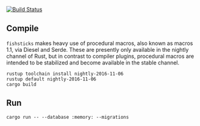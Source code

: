 [![Build Status](https://travis-ci.org/revolverhuset/fishsticks.svg?branch=master)](https://travis-ci.org/revolverhuset/fishsticks)

Compile
-------
`fishsticks` makes heavy use of procedural macros, also known as macros 1.1,
via Diesel and Serde. These are presently only available in the nightly
channel of Rust, but in contrast to compiler plugins, procedural macros are
intended to be stabilized and become available in the stable channel.

    rustup toolchain install nightly-2016-11-06
    rustup default nightly-2016-11-06
    cargo build

Run
---
    cargo run -- --database :memory: --migrations
